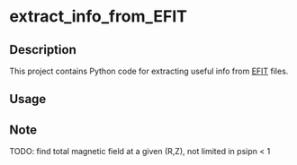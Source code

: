 # extract_info_from_EFIT

## Description
This project contains Python code for extracting useful info from [EFIT](https://fusion.gat.com/theory/Efit) files.

## Usage

## Note
TODO: find total magnetic field at a given (R,Z), not limited in psipn < 1
